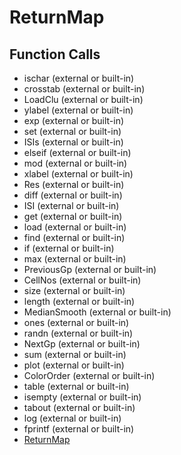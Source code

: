 # ReturnMap

## Function Calls
- ischar (external or built-in)
- crosstab (external or built-in)
- LoadClu (external or built-in)
- ylabel (external or built-in)
- exp (external or built-in)
- set (external or built-in)
- ISIs (external or built-in)
- elseif  (external or built-in)
- mod (external or built-in)
- xlabel (external or built-in)
- Res (external or built-in)
- diff (external or built-in)
- ISI  (external or built-in)
- get (external or built-in)
- load (external or built-in)
- find (external or built-in)
- if  (external or built-in)
- max (external or built-in)
- PreviousGp (external or built-in)
- CellNos (external or built-in)
- size (external or built-in)
- length (external or built-in)
- MedianSmooth (external or built-in)
- ones (external or built-in)
- randn (external or built-in)
- NextGp (external or built-in)
- sum (external or built-in)
- plot (external or built-in)
- ColorOrder (external or built-in)
- table (external or built-in)
- isempty (external or built-in)
- tabout (external or built-in)
- log (external or built-in)
- fprintf (external or built-in)
- [ReturnMap](ReturnMap.md)
